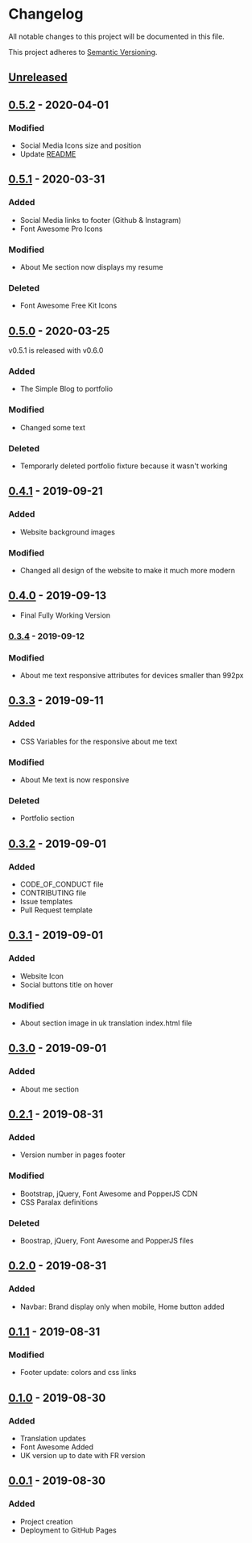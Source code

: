 # Changelog
All notable changes to this project will be documented in this file.

This project adheres to [Semantic Versioning](https://semver.org/spec/v2.0.0.html).

## [Unreleased]

## [0.5.2] - 2020-04-01
### Modified
* Social Media Icons size and position
* Update [README](https://github.com/qbtl/qbtl.github.io/blob/master/README.md)

## [0.5.1] - 2020-03-31
### Added
* Social Media links to footer (Github & Instagram)
* Font Awesome Pro Icons
### Modified
* About Me section now displays my resume
### Deleted
* Font Awesome Free Kit Icons

## [0.5.0] - 2020-03-25
v0.5.1 is released with v0.6.0
### Added
* The Simple Blog to portfolio
### Modified
* Changed some text
### Deleted
* Temporarly deleted portfolio fixture because it wasn't working

## [0.4.1] - 2019-09-21
### Added
* Website background images
### Modified
* Changed all design of the website to make it much more modern

## [0.4.0] - 2019-09-13
* Final Fully Working Version

### [0.3.4] - 2019-09-12
### Modified
* About me text responsive attributes for devices smaller than 992px

## [0.3.3] - 2019-09-11
### Added
* CSS Variables for the responsive about me text
### Modified
* About Me text is now responsive
### Deleted
* Portfolio section

## [0.3.2] - 2019-09-01
### Added
* CODE_OF_CONDUCT file
* CONTRIBUTING file
* Issue templates
* Pull Request template

## [0.3.1] - 2019-09-01
### Added
* Website Icon
* Social buttons title on hover
### Modified
* About section image in uk translation index.html file

## [0.3.0] - 2019-09-01
### Added
* About me section

## [0.2.1] - 2019-08-31
### Added
* Version number in pages footer
### Modified
* Bootstrap, jQuery, Font Awesome and PopperJS CDN
* CSS Paralax definitions
### Deleted
* Boostrap, jQuery, Font Awesome and PopperJS files 

## [0.2.0] - 2019-08-31
### Added
* Navbar: Brand display only when mobile, Home button added

## [0.1.1] - 2019-08-31
### Modified
* Footer update: colors and css links

## [0.1.0] - 2019-08-30
### Added 
* Translation updates
* Font Awesome Added
* UK version up to date with FR version

## [0.0.1] - 2019-08-30
### Added
* Project creation
* Deployment to GitHub Pages

[Unreleased]: https://github.com/qbtl/qbtl.github.io/
[0.5.2]: https://github.com/qbtl/qbtl.github.io/compare/v0.5.1...v0.5.2
[0.5.1]: https://github.com/qbtl/qbtl.github.io/compare/v0.5.0...v0.5.1
[0.5.0]: https://github.com/qbtl/qbtl.github.io/compare/v0.4.1...v0.5.0
[0.4.1]: https://github.com/qbtl/qbtl.github.io/compare/v0.4.0...v0.4.1
[0.4.0]: https://github.com/qbtl/qbtl.github.io/compare/v0.3.4...v0.4.0
[0.3.4]: https://github.com/qbtl/qbtl.github.io/compare/v0.3.3...v0.3.4
[0.3.3]: https://github.com/qbtl/qbtl.github.io/compare/v0.3.2...v0.3.3
[0.3.2]: https://github.com/qbtl/qbtl.github.io/compare/v0.3.1...v0.3.2
[0.3.1]: https://github.com/qbtl/qbtl.github.io/compare/v0.3.0...v0.3.1
[0.3.0]: https://github.com/qbtl/qbtl.github.io/compare/v0.2.1...v0.3.0
[0.2.1]: https://github.com/qbtl/qbtl.github.io/compare/v0.2.0...v0.2.1
[0.2.0]: https://github.com/qbtl/qbtl.github.io/compare/v0.1.1...v0.2.0
[0.1.1]: https://github.com/qbtl/qbtl.github.io/compare/v0.1.0...v0.1.1
[0.1.0]: https://github.com/qbtl/qbtl.github.io/compare/v0.0.1...v0.1.0
[0.0.1]: https://github.com/qbtl/qbtl.github.io/releases/tag/v0.0.1
